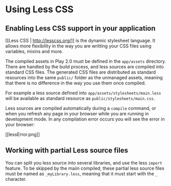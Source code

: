 # Using Less CSS

## Enabling Less CSS support in your application

[[Less CSS | http://lesscss.org/]] is the dynamic stylesheet language. It allows more flexibility in the way you are writting your CSS files using variables, mixins and more.

The compiled assets in Play 2.0 must be defined in the `app/assets` directory. There are handled by the build process, and less sources are compiled into standard CSS files. The generated CSS files are distributed as standard resources into the same `public/` folder as the unmanaged assets, meaning that there is no difference in the way you use them once compiled.

For example a less source defined into `app/assets/stylesheets/main.less` will be available as standard resource as `public/stylesheets/main.css`.

Less sources are compiled automatically during a `compile` command, or when you refresh any page in your browser while you are running in development mode. In any compilation error occurs you will see the error in your browser:

[[lessError.png]]

## Working with partial Less source files

You can split you less source into several libraries, and use the less `import` feature. To be skipped by the maiin compiled, these partial less source files must be named as `_myLibrary.less`, meaning that it must start with the `_` character.